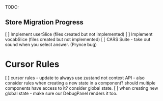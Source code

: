 TODO: 


## Store Migration Progress
[ ] Implement userSlice (files created but not implemented)
[ ] Implement vocabSlice (files created but not implemented)
[ ] CARS Suite - take out sound when you select answer. (Prynce bug)

# Cursor Rules
[ ] cursor rules - update to always use zustand not context API - also consider rules when creating a new state in a component? should multiple components have access to it? consider global state. 
[ ] when creating new global state - make sure our DebugPanel renders it too.

